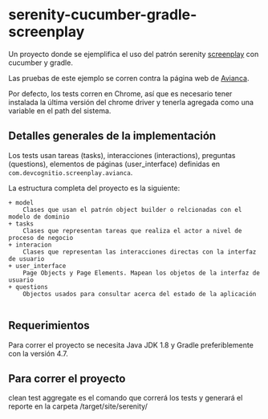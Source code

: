 # serenity-cucumber-gradle-screenplay
Un proyecto donde se ejemplifica el uso del patrón serenity 
[screenplay](http://thucydides.info/docs/serenity-staging/#_serenity_and_the_screenplay_pattern) con cucumber y gradle.

Las pruebas de este ejemplo se corren contra la página web de [Avianca](https://www.avianca.com/co/es/).

Por defecto, los tests corren en Chrome, así que es necesario tener instalada la última versión del chrome driver y 
tenerla agregada como una variable en el path del sistema.

## Detalles generales de la implementación

Los tests usan tareas (tasks), interacciones (interactions), preguntas (questions), elementos de páginas (user_interface)
definidas en `com.devcognitio.screenplay.avianca`.

La estructura completa del proyecto es la siguiente:

````
+ model
    Clases que usan el patrón object builder o relcionadas con el modelo de dominio
+ tasks
    Clases que representan tareas que realiza el actor a nivel de proceso de negocio
+ interacion
    Clases que representan las interacciones directas con la interfaz de usuario
+ user_interface
    Page Objects y Page Elements. Mapean los objetos de la interfaz de usuario
+ questions
    Objectos usados para consultar acerca del estado de la aplicación
    
````

## Requerimientos

Para correr el proyecto se necesita Java JDK 1.8 y Gradle preferiblemente con la versión 4.7.

## Para correr el proyecto

clean test aggregate es el comando que correrá los tests y generará el reporte en la carpeta /target/site/serenity/
 